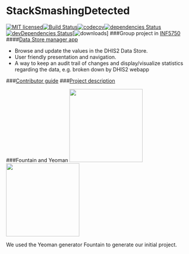 # StackSmashingDetected
[![MIT licensed](https://img.shields.io/badge/license-MIT-blue.svg)](https://raw.githubusercontent.com/Eskalol/StackSmashingDetected/master/LICENSE)[![Build Status](https://travis-ci.org/Eskalol/StackSmashingDetected.svg?branch=master)](https://travis-ci.org/Eskalol/StackSmashingDetected)[![codecov](https://codecov.io/gh/Eskalol/StackSmashingDetected/branch/master/graph/badge.svg)](https://codecov.io/gh/Eskalol/StackSmashingDetected)[![dependencies Status](https://david-dm.org/Eskalol/StackSmashingDetected/status.svg)](https://david-dm.org/Eskalol/StackSmashingDetected)[![devDependencies Status](https://david-dm.org/Eskalol/StackSmashingDetected/dev-status.svg)](https://david-dm.org/Eskalol/StackSmashingDetected?type=dev)[![downloads](https://img.shields.io/github/downloads/Eskalol/StackSmashingDetected/total.svg)]
###Group project in [INF5750](https://www.uio.no/studier/emner/matnat/ifi/INF5750/)
####[Data Store manager app](https://dhis2.github.io/dhis2-docs/master/en/developer/html/webapi_data_store.html)
- Browse and update the values in the DHIS2 Data Store. 
- User friendly presentation and navigation.
- A way to keep an audit trail of changes and display/visualize statistics regarding the data, e.g. broken down by DHIS2 webapp

###[Contributor guide](https://github.com/Eskalol/StackSmashingDetected/blob/master/not_for_deploy/contrib.md)
###[Project description](https://github.com/Eskalol/StackSmashingDetected/blob/master/not_for_deploy/project.md)


###Fountain and Yeoman
[<img src="http://fountainjs.io/assets/imgs/artworks/fountainjs-logo6-machine.png" width="200">](http://fountainjs.io/)[<img src="http://blog.teamtreehouse.com/wp-content/uploads/2014/01/yeoman-logo.png" width="200">](http://yeoman.io/)

We used the Yeoman generator Fountain to generate our initial project.
